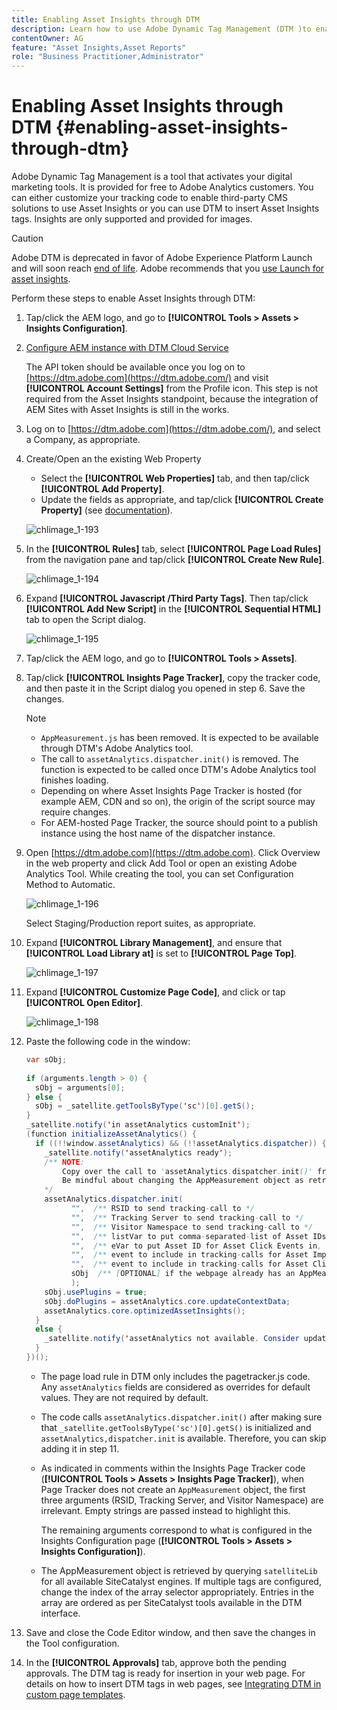 ```yaml
---
title: Enabling Asset Insights through DTM
description: Learn how to use Adobe Dynamic Tag Management (DTM )to enable Asset Insights.
contentOwner: AG
feature: "Asset Insights,Asset Reports"
role: "Business Practitioner,Administrator"
---
```


# Enabling Asset Insights through DTM {#enabling-asset-insights-through-dtm}

Adobe Dynamic Tag Management is a tool that activates your digital marketing tools. It is provided for free to Adobe Analytics customers. You can either customize your tracking code to enable third-party CMS solutions to use Asset Insights or you can use DTM to insert Asset Insights tags. Insights are only supported and provided for images.

>[!CAUTION]
>
>Adobe DTM is deprecated in favor of Adobe Experience Platform Launch and will soon reach [end of life](https://medium.com/launch-by-adobe/dtm-plans-for-a-sunset-3c6aab003a6f). Adobe recommends that you [use Launch for asset insights](https://experienceleague.adobe.com/docs/experience-manager-learn/assets/advanced/asset-insights-launch-tutorial.html).

Perform these steps to enable Asset Insights through DTM:

1. Tap/click the AEM logo, and go to **[!UICONTROL Tools > Assets > Insights Configuration]**.
1. [Configure AEM instance with DTM Cloud Service](../sites-administering/dtm.md)

   The API token should be available once you log on to [https://dtm.adobe.com](https://dtm.adobe.com/) and visit **[!UICONTROL Account Settings]** from the Profile icon. This step is not required from the Asset Insights standpoint, because the integration of AEM Sites with Asset Insights is still in the works.

1. Log on to [https://dtm.adobe.com](https://dtm.adobe.com/), and select a Company, as appropriate.
1. Create/Open an the existing Web Property

    * Select the **[!UICONTROL Web Properties]** tab, and then tap/click **[!UICONTROL Add Property]**.
    * Update the fields as appropriate, and tap/click **[!UICONTROL Create Property]** (see [documentation](https://helpx.adobe.com/experience-manager/using/dtm.html)).

   ![chlimage_1-193](assets/chlimage_1-193.png)

1. In the **[!UICONTROL Rules]** tab, select **[!UICONTROL Page Load Rules]** from the navigation pane and tap/click **[!UICONTROL Create New Rule]**.

   ![chlimage_1-194](assets/chlimage_1-194.png)

1. Expand **[!UICONTROL Javascript /Third Party Tags]**. Then tap/click **[!UICONTROL Add New Script]** in the **[!UICONTROL Sequential HTML]** tab to open the Script dialog.

   ![chlimage_1-195](assets/chlimage_1-195.png)

1. Tap/click the AEM logo, and go to **[!UICONTROL Tools > Assets]**.
1. Tap/click **[!UICONTROL Insights Page Tracker]**, copy the tracker code, and then paste it in the Script dialog you opened in step 6. Save the changes.

   >[!NOTE]
   >
   >* `AppMeasurement.js` has been removed. It is expected to be available through DTM's Adobe Analytics tool.
   >* The call to `assetAnalytics.dispatcher.init()` is removed. The function is expected to be called once DTM's Adobe Analytics tool finishes loading.
   >* Depending on where Asset Insights Page Tracker is hosted (for example AEM, CDN and so on), the origin of the script source may require changes.
   >* For AEM-hosted Page Tracker, the source should point to a publish instance using the host name of the dispatcher instance.

1. Open [https://dtm.adobe.com](https://dtm.adobe.com). Click Overview in the web property and click Add Tool or open an existing Adobe Analytics Tool. While creating the tool, you can set Configuration Method to Automatic.

   ![chlimage_1-196](assets/chlimage_1-196.png)

   Select Staging/Production report suites, as appropriate.

1. Expand **[!UICONTROL Library Management]**, and ensure that **[!UICONTROL Load Library at]** is set to **[!UICONTROL Page Top]**.

   ![chlimage_1-197](assets/chlimage_1-197.png)

1. Expand **[!UICONTROL Customize Page Code]**, and click or tap **[!UICONTROL Open Editor]**.

   ![chlimage_1-198](assets/chlimage_1-198.png)

1. Paste the following code in the window:

   ```java
   var sObj;
  
   if (arguments.length > 0) {
     sObj = arguments[0];
   } else {
     sObj = _satellite.getToolsByType('sc')[0].getS();
   }
   _satellite.notify('in assetAnalytics customInit');
   (function initializeAssetAnalytics() {
     if ((!!window.assetAnalytics) && (!!assetAnalytics.dispatcher)) {
       _satellite.notify('assetAnalytics ready');
       /** NOTE:
           Copy over the call to 'assetAnalytics.dispatcher.init()' from Assets Pagetracker
           Be mindful about changing the AppMeasurement object as retrieved above.
       */
       assetAnalytics.dispatcher.init(
             "",  /** RSID to send tracking-call to */
             "",  /** Tracking Server to send tracking-call to */
             "",  /** Visitor Namespace to send tracking-call to */
             "",  /** listVar to put comma-separated-list of Asset IDs for Asset Impression Events in tracking-call, e.g. 'listVar1' */
             "",  /** eVar to put Asset ID for Asset Click Events in, e.g. 'eVar3' */
             "",  /** event to include in tracking-calls for Asset Impression Events, e.g. 'event8' */
             "",  /** event to include in tracking-calls for Asset Click Events, e.g. 'event7' */
             sObj  /** [OPTIONAL] if the webpage already has an AppMeasurement object, please include the object here. If unspecified, Pagetracker Core shall create its own AppMeasurement object */
             );
       sObj.usePlugins = true;
       sObj.doPlugins = assetAnalytics.core.updateContextData;
       assetAnalytics.core.optimizedAssetInsights();
     }
     else {
       _satellite.notify('assetAnalytics not available. Consider updating the Custom Page Code', 4);
     }
   })();
   ```

    * The page load rule in DTM only includes the pagetracker.js code. Any `assetAnalytics` fields are considered as overrides for default values. They are not required by default.
    * The code calls `assetAnalytics.dispatcher.init()` after making sure that `_satellite.getToolsByType('sc')[0].getS()` is initialized and `assetAnalytics,dispatcher.init` is available. Therefore, you can skip adding it in step 11.
    * As indicated in comments within the Insights Page Tracker code (**[!UICONTROL Tools > Assets > Insights Page Tracker]**), when Page Tracker does not create an `AppMeasurement` object, the first three arguments (RSID, Tracking Server, and Visitor Namespace) are irrelevant. Empty strings are passed instead to highlight this.

      The remaining arguments correspond to what is configured in the Insights Configuration page (**[!UICONTROL Tools > Assets > Insights Configuration]**).
  
    * The AppMeasurement object is retrieved by querying `satelliteLib` for all available SiteCatalyst engines. If multiple tags are configured, change the index of the array selector appropriately. Entries in the array are ordered as per SiteCatalyst tools available in the DTM interface.

1. Save and close the Code Editor window, and then save the changes in the Tool configuration.
1. In the **[!UICONTROL Approvals]** tab, approve both the pending approvals. The DTM tag is ready for insertion in your web page. For details on how to insert DTM tags in web pages, see [Integrating DTM in custom page templates](https://blogs.adobe.com/experiencedelivers/experience-management/integrating-dtm-custom-aem6-page-template/).
